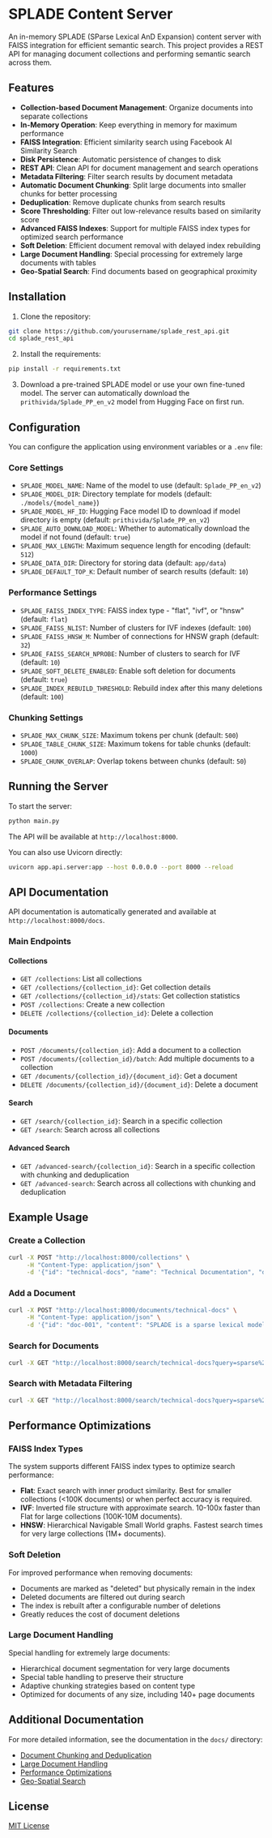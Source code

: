 # SPLADE Content Server

An in-memory SPLADE (SParse Lexical AnD Expansion) content server with FAISS integration for efficient semantic search.
This project provides a REST API for managing document collections and performing semantic search across them.

## Features

- **Collection-based Document Management**: Organize documents into separate collections
- **In-Memory Operation**: Keep everything in memory for maximum performance
- **FAISS Integration**: Efficient similarity search using Facebook AI Similarity Search
- **Disk Persistence**: Automatic persistence of changes to disk
- **REST API**: Clean API for document management and search operations
- **Metadata Filtering**: Filter search results by document metadata
- **Automatic Document Chunking**: Split large documents into smaller chunks for better processing
- **Deduplication**: Remove duplicate chunks from search results
- **Score Thresholding**: Filter out low-relevance results based on similarity score
- **Advanced FAISS Indexes**: Support for multiple FAISS index types for optimized search performance
- **Soft Deletion**: Efficient document removal with delayed index rebuilding
- **Large Document Handling**: Special processing for extremely large documents with tables
- **Geo-Spatial Search**: Find documents based on geographical proximity

## Installation

1. Clone the repository:

```bash
git clone https://github.com/yourusername/splade_rest_api.git
cd splade_rest_api
```

2. Install the requirements:

```bash
pip install -r requirements.txt
```

3. Download a pre-trained SPLADE model or use your own fine-tuned model. The server can automatically download the
   `prithivida/Splade_PP_en_v2` model from Hugging Face on first run.

## Configuration

You can configure the application using environment variables or a `.env` file:

### Core Settings

- `SPLADE_MODEL_NAME`: Name of the model to use (default: `Splade_PP_en_v2`)
- `SPLADE_MODEL_DIR`: Directory template for models (default: `./models/{model_name}`)
- `SPLADE_MODEL_HF_ID`: Hugging Face model ID to download if model directory is empty (default:
  `prithivida/Splade_PP_en_v2`)
- `SPLADE_AUTO_DOWNLOAD_MODEL`: Whether to automatically download the model if not found (default: `true`)
- `SPLADE_MAX_LENGTH`: Maximum sequence length for encoding (default: `512`)
- `SPLADE_DATA_DIR`: Directory for storing data (default: `app/data`)
- `SPLADE_DEFAULT_TOP_K`: Default number of search results (default: `10`)

### Performance Settings

- `SPLADE_FAISS_INDEX_TYPE`: FAISS index type - "flat", "ivf", or "hnsw" (default: `flat`)
- `SPLADE_FAISS_NLIST`: Number of clusters for IVF indexes (default: `100`)
- `SPLADE_FAISS_HNSW_M`: Number of connections for HNSW graph (default: `32`)
- `SPLADE_FAISS_SEARCH_NPROBE`: Number of clusters to search for IVF (default: `10`)
- `SPLADE_SOFT_DELETE_ENABLED`: Enable soft deletion for documents (default: `true`)
- `SPLADE_INDEX_REBUILD_THRESHOLD`: Rebuild index after this many deletions (default: `100`)

### Chunking Settings

- `SPLADE_MAX_CHUNK_SIZE`: Maximum tokens per chunk (default: `500`)
- `SPLADE_TABLE_CHUNK_SIZE`: Maximum tokens for table chunks (default: `1000`)
- `SPLADE_CHUNK_OVERLAP`: Overlap tokens between chunks (default: `50`)

## Running the Server

To start the server:

```bash
python main.py
```

The API will be available at `http://localhost:8000`.

You can also use Uvicorn directly:

```bash
uvicorn app.api.server:app --host 0.0.0.0 --port 8000 --reload
```

## API Documentation

API documentation is automatically generated and available at `http://localhost:8000/docs`.

### Main Endpoints

#### Collections

- `GET /collections`: List all collections
- `GET /collections/{collection_id}`: Get collection details
- `GET /collections/{collection_id}/stats`: Get collection statistics
- `POST /collections`: Create a new collection
- `DELETE /collections/{collection_id}`: Delete a collection

#### Documents

- `POST /documents/{collection_id}`: Add a document to a collection
- `POST /documents/{collection_id}/batch`: Add multiple documents to a collection
- `GET /documents/{collection_id}/{document_id}`: Get a document
- `DELETE /documents/{collection_id}/{document_id}`: Delete a document

#### Search

- `GET /search/{collection_id}`: Search in a specific collection
- `GET /search`: Search across all collections

#### Advanced Search

- `GET /advanced-search/{collection_id}`: Search in a specific collection with chunking and deduplication
- `GET /advanced-search`: Search across all collections with chunking and deduplication

## Example Usage

### Create a Collection

```bash
curl -X POST "http://localhost:8000/collections" \
     -H "Content-Type: application/json" \
     -d '{"id": "technical-docs", "name": "Technical Documentation", "description": "Technical documentation for our products"}'
```

### Add a Document

```bash
curl -X POST "http://localhost:8000/documents/technical-docs" \
     -H "Content-Type: application/json" \
     -d '{"id": "doc-001", "content": "SPLADE is a sparse lexical model for information retrieval", "metadata": {"category": "AI", "author": "John Doe"}}'
```

### Search for Documents

```bash
curl -X GET "http://localhost:8000/search/technical-docs?query=sparse%20lexical%20retrieval&top_k=5"
```

### Search with Metadata Filtering

```bash
curl -X GET "http://localhost:8000/search/technical-docs?query=sparse%20lexical%20retrieval&top_k=5&metadata_filter=%7B%22category%22%3A%22AI%22%7D"
```

## Performance Optimizations

### FAISS Index Types

The system supports different FAISS index types to optimize search performance:

- **Flat**: Exact search with inner product similarity. Best for smaller collections (<100K documents) or when perfect
  accuracy is required.
- **IVF**: Inverted file structure with approximate search. 10-100x faster than Flat for large collections (100K-10M
  documents).
- **HNSW**: Hierarchical Navigable Small World graphs. Fastest search times for very large collections (1M+ documents).

### Soft Deletion

For improved performance when removing documents:

- Documents are marked as "deleted" but physically remain in the index
- Deleted documents are filtered out during search
- The index is rebuilt after a configurable number of deletions
- Greatly reduces the cost of document deletions

### Large Document Handling

Special handling for extremely large documents:

- Hierarchical document segmentation for very large documents
- Special table handling to preserve their structure
- Adaptive chunking strategies based on content type
- Optimized for documents of any size, including 140+ page documents

## Additional Documentation

For more detailed information, see the documentation in the `docs/` directory:

- [Document Chunking and Deduplication](docs/chunking_and_deduplication.md)
- [Large Document Handling](docs/large_document_handling.md)
- [Performance Optimizations](docs/performance_optimizations.md)
- [Geo-Spatial Search](docs/geo_spatial_search.md)

## License

[MIT License](LICENSE)
